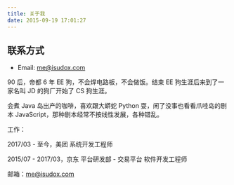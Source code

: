 ```yaml
---
title: 关于我
date: 2015-09-19 17:01:27
---
```


## 联系方式

- Email: me@isudox.com


90 后，帝都 6 年 EE 狗，不会焊电路板，不会做饭。结束 EE 狗生涯后来到了一家名叫 JD 的狗厂开始了 CS 狗生涯。

会煮 Java 岛出产的咖啡，喜欢跟大蟒蛇 Python 耍，闲了没事也看看爪哇岛的剧本 JavaScript，那种剧本经常不按线性发展，各种错乱。

工作：

2017/03 - 至今，美团 系统开发工程师

2015/07 - 2017/03，京东 平台研发部 - 交易平台 软件开发工程师

邮箱：[me@isudox.com](mailto:me@isudox.com)
